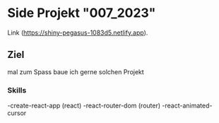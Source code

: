 # Side Projekt "007_2023"

Link (https://shiny-pegasus-1083d5.netlify.app).

## Ziel

mal zum Spass baue ich gerne solchen Projekt

### Skills
-create-react-app (react)
-react-router-dom (router)
-react-animated-cursor





